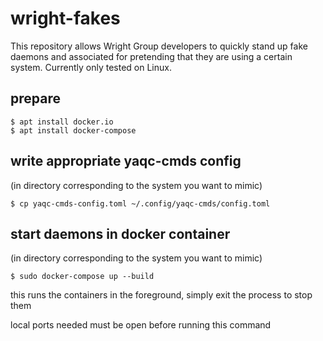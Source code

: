 # wright-fakes

This repository allows Wright Group developers to quickly stand up fake daemons and associated for pretending that they are using a certain system.
Currently only tested on Linux.

## prepare

```
$ apt install docker.io
$ apt install docker-compose
```

## write appropriate yaqc-cmds config

(in directory corresponding to the system you want to mimic)

```
$ cp yaqc-cmds-config.toml ~/.config/yaqc-cmds/config.toml
```

## start daemons in docker container

(in directory corresponding to the system you want to mimic)

```
$ sudo docker-compose up --build
```

this runs the containers in the foreground, simply exit the process to stop them

local ports needed must be open before running this command

